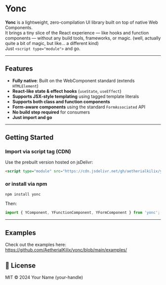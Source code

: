 # Yonc

**Yonc** is a lightweight, zero-compilation UI library built on top of native Web Components.  
It brings a tiny slice of the React experience — like hooks and function components — without any build tools, frameworks, or magic. (well, actually quite a bit of magic, but like... a different kind)  
Just `<script type="module">` and go.

---

## Features

- **Fully native**: Built on the WebComponent standard (extends `HTMLElement`)
- **React-like state & effect hooks** (`useState`, `useEffect`)
- **Supports JSX-style templating** using tagged template literals
- **Supports both class and function components**
- **Form-aware components** using the standard `FormAssociated` API
- **No build step required** for consumers
- **Just import and go**

---

## Getting Started

### Import via script tag (CDN)
Use the prebuilt version hosted on jsDelivr:

```html
<script type="module" src="https://cdn.jsdelivr.net/gh/aetherialkilix/yonc@v1.0.0/dist/yonc.min.js"></script>
```

### or install via npm

```bash
npm install yonc
```

Then:

```js
import { YComponent, YFunctionComponent, YFormComponent } from 'yonc';
```

---

## Examples
Check out the examples here:
https://github.com/AetherialKilix/yonc/blob/main/examples/


## 📄 License

MIT © 2024 Your Name (your-handle)

